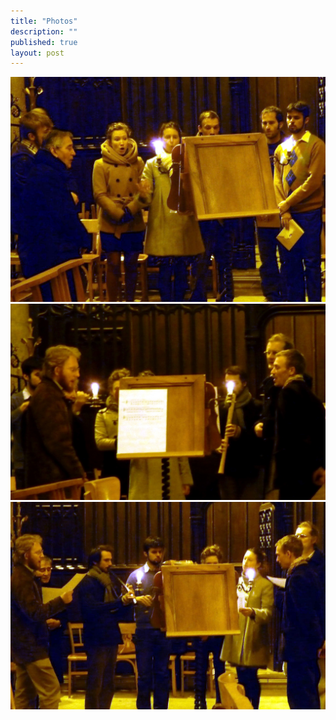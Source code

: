 ```yaml
---
title: "Photos"
description: ""
published: true
layout: post
---
```



<div class="slideshow"><img src="/images/2012-10-04-vesperis-ii.jpg"><img src="/images/2012-10-04-vesperis.jpg"><img src="/images/2012-10-04-vesperis-iv.jpg"></div>